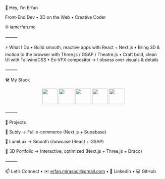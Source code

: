 👾 Hey, I’m Erfan

Front-End Dev • 3D on the Web • Creative Coder

🌐 iamerfan.me

⸻

⚡ What I Do
	•	Build smooth, reactive apps with React + Next.js
	•	Bring 3D & motion to the browser with Three.js / GSAP / Theatre.js
	•	Craft bold, clean UI with TailwindCSS
	•	Ex-VFX compositor → I obsess over visuals & details

⸻

🛠️ My Stack

<p align="center">
  <a href="https://react.dev/" target="_blank"><img src="https://cdn.jsdelivr.net/gh/devicons/devicon/icons/react/react-original.svg" height="50"/></a>
  <a href="https://nextjs.org/" target="_blank"><img src="https://cdn.jsdelivr.net/gh/devicons/devicon/icons/nextjs/nextjs-original.svg" height="50"/></a>
  <a href="https://threejs.org/" target="_blank"><img src="https://cdn.jsdelivr.net/gh/devicons/devicon/icons/threejs/threejs-original.svg" height="50"/></a>
  <a href="https://developer.mozilla.org/en-US/docs/Web/JavaScript" target="_blank"><img src="https://cdn.jsdelivr.net/gh/devicons/devicon/icons/javascript/javascript-original.svg" height="50"/></a>
  <a href="https://tailwindcss.com/" target="_blank"><img src="https://cdn.jsdelivr.net/gh/devicons/devicon/icons/tailwindcss/tailwindcss-plain.svg" height="50"/></a>
</p>



⸻

🚀 Projects

🔹 Subly → Full e-commerce (Next.js + Supabase)

🔹 LumiLux → Smooth showcase (React + GSAP)

🔹 3D Portfolio → Interactive, optimized (Next.js + Three.js + Draco)

⸻

📫 Let’s Connect
	•	✉️ erfan.mirasadi@gmail.com
	•	💼 LinkedIn
	•	💻 GitHub
